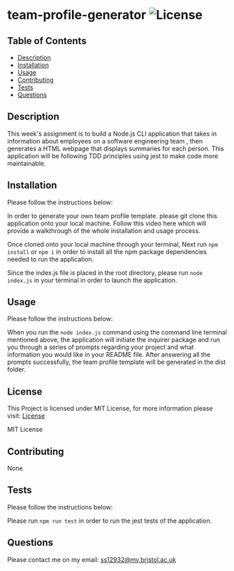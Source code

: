 # team-profile-generator ![License](https://img.shields.io/static/v1?label=License&message=MIT&color=green)

## Table of Contents

- [Description](#description)
- [Installation](#installation)
- [Usage](#usage)
- [Contributing](#contributing)
- [Tests](#tests)
- [Questions](#questions)

## Description

This week's assignment is to build a Node.js CLI application that takes in information about employees on a software engineering team , then generates a HTML webpage that displays summaries for each person. This application will be following TDD principles using jest to make code more maintainable.

## Installation

Please follow the instructions below:

In order to generate your own team profile template. please git clone this application onto your local machine. Follow this video here which will provide a walkthrough of the whole installation and usage process.

Once cloned onto your local machine through your terminal, Next run `npm install` or `npm i` in order to install all the npm package dependencies needed to run the application.

Since the index.js file is placed in the root directory, please run `node index.js` in your terminal in order to launch the application.

## Usage

Please follow the instructions below:

When you run the `node index.js` command using the command line terminal mentioned above, the application will initiate the inquirer package and run you through a series of prompts regarding your project and what information you would like in your README file. After answering all the prompts successfully, the team profile template will be generated in the dist folder.

## License

This Project is licensed under MIT License, for more information please visit: [License](https://choosealicense.com/licenses/mit/)

MIT License

## Contributing

None

## Tests

Please follow the instructions below:

Please run `npm run test` in order to run the jest tests of the application.

## Questions

Please contact me on my email: ss12932@my.bristol.ac.uk
